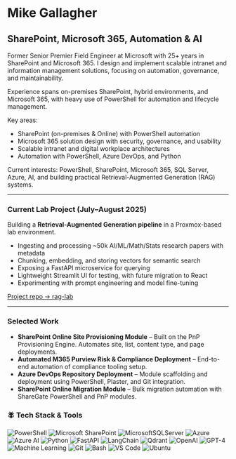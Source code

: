 # Mike Gallagher  
## SharePoint, Microsoft 365, Automation & AI  

Former Senior Premier Field Engineer at Microsoft with 25+ years in SharePoint and Microsoft 365. I design and implement scalable intranet and information management solutions, focusing on automation, governance, and maintainability.  

Experience spans on-premises SharePoint, hybrid environments, and Microsoft 365, with heavy use of PowerShell for automation and lifecycle management.  

Key areas:  
- SharePoint (on-premises & Online) with PowerShell automation  
- Microsoft 365 solution design with security, governance, and usability  
- Scalable intranet and digital workplace architectures  
- Automation with PowerShell, Azure DevOps, and Python  

Current interests: PowerShell, SharePoint, Microsoft 365, SQL Server, Azure, AI, and building practical Retrieval-Augmented Generation (RAG) systems.  

---

### Current Lab Project (July–August 2025)

Building a **Retrieval-Augmented Generation pipeline** in a Proxmox-based lab environment.  
- Ingesting and processing ~50k AI/ML/Math/Stats research papers with metadata
- Chunking, embedding, and storing vectors for semantic search  
- Exposing a FastAPI microservice for querying  
- Lightweight Streamlit UI for testing, with future migration to React  
- Experimenting with prompt engineering and model fine-tuning  

[Project repo → rag-lab](https://github.com/GallTech/rag-lab)  

---

### Selected Work  

- **SharePoint Online Site Provisioning Module** – Built on the PnP Provisioning Engine. Automates site, list, content type, and page deployments.  
- **Automated M365 Purview Risk & Compliance Deployment** – End-to-end automation of compliance tooling setup.  
- **Azure DevOps Repository Deployment** – Module scaffolding and deployment using PowerShell, Plaster, and Git integration.  
- **SharePoint Online Migration Module** – Bulk migration automation with ShareGate PowerShell and PnP modules.  

### 🪰 Tech Stack & Tools  

![PowerShell](https://img.shields.io/badge/PowerShell-%235391FE.svg?style=for-the-badge&logo=powershell&logoColor=white) ![Microsoft SharePoint](https://img.shields.io/badge/Microsoft_SharePoint-0078D4?style=for-the-badge&logo=microsoft-sharepoint&logoColor=white) ![MicrosoftSQLServer](https://img.shields.io/badge/Microsoft%20SQL%20Server-CC2927?style=for-the-badge&logo=microsoft%20sql%20server&logoColor=white) ![Azure](https://img.shields.io/badge/azure-%230072C6.svg?style=for-the-badge&logo=microsoftazure&logoColor=white) ![Azure AI](https://img.shields.io/badge/Azure_AI-0078D4?style=for-the-badge&logo=microsoftazure&logoColor=white) ![Python](https://img.shields.io/badge/python-3670A0?style=for-the-badge&logo=python&logoColor=ffdd54) ![FastAPI](https://img.shields.io/badge/FastAPI-009688?style=for-the-badge&logo=fastapi&logoColor=white) ![LangChain](https://img.shields.io/badge/LangChain-000000?style=for-the-badge&labelColor=000000) ![Qdrant](https://img.shields.io/badge/Qdrant-6A0DAD?style=for-the-badge&logo=qdrant&logoColor=white) ![OpenAI](https://img.shields.io/badge/OpenAI-412991?style=for-the-badge&logo=openai&logoColor=white) ![GPT-4](https://img.shields.io/badge/GPT--4-121212?style=for-the-badge&logo=openai&logoColor=white) ![Machine Learning](https://img.shields.io/badge/Machine%20Learning-0A66C2?style=for-the-badge&logo=scikit-learn&logoColor=white) ![Git](https://img.shields.io/badge/GIT-E44C30?style=for-the-badge&logo=git&logoColor=white) ![Bash](https://img.shields.io/badge/Bash-121011?style=for-the-badge&logo=gnubash&logoColor=white) ![VS Code](https://img.shields.io/badge/Visual_Studio_Code-0078D4?style=for-the-badge&logo=visual%20studio%20code&logoColor=white) ![Ubuntu](https://img.shields.io/badge/Ubuntu-E95420?style=for-the-badge&logo=ubuntu&logoColor=white)
